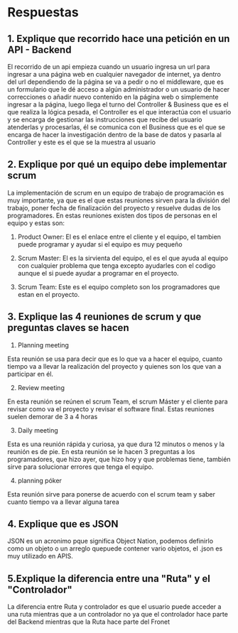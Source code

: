 # Respuestas

## 1. Explique que recorrido hace una petición en un API - Backend

El recorrido de un api empieza cuando un usuario ingresa un url para ingresar a una página web en cualquier navegador de internet, ya dentro del url dependiendo de la página se va a pedir o no el middleware, que es un formulario que le dé acceso a algún administrador o un usuario de hacer correcciones o añadir nuevo contenido en la página web o simplemente ingresar a la página, luego llega el turno del Controller & Business que es el que realiza la lógica pesada, el Controller es el que interactúa con el usuario y se encarga de gestionar las instrucciones que recibe del usuario atenderlas y procesarlas, él se comunica con el Business que es el que se encarga de hacer la investigación dentro de la base de datos y pasarla al Controller y este es el que se la muestra al usuario

## 2. Explique por qué un equipo debe implementar scrum

La implementación de scrum en un equipo de trabajo de programación es muy importante, ya que es el que estas reuniones sirven para la división del trabajo, poner fecha de finalización del proyecto y resuelve dudas de los programadores.
En estas reuniones existen dos tipos de personas en el equipo y estas son:

1. Product Owner: El es el enlace entre el cliente y el equipo, el tambien puede programar y ayudar si el equipo es muy pequeño

2. Scrum Master: El es la sirvienta del equipo, el es el que ayuda al equipo con cualquier problema que tenga excepto ayudarles con el codigo aunque el si puede ayudar a programar en el proyecto.

3. Scrum Team: Este es el equipo completo son los programadores que estan en el proyecto.

## 3. Explique las 4 reuniones de scrum y que preguntas claves se hacen

1. Planning meeting

Esta reunión se usa para decir que es lo que va a hacer el equipo, cuanto tiempo va a llevar la realización del proyecto y quienes son los que van a participar en él.

2. Review meeting

En esta reunión se reúnen el scrum Team, el scrum Máster y el cliente para revisar como va el proyecto y revisar el software final. Estas reuniones suelen demorar de 3 a 4 horas

3. Daily meeting

Esta es una reunión rápida y curiosa, ya que dura 12 minutos o menos y la reunión es de pie.
En esta reunión se le hacen 3 preguntas a los programadores, que hizo ayer, que hizo hoy y que problemas tiene, también sirve para solucionar errores que tenga el equipo.

4. planning póker

Esta reunión sirve para ponerse de acuerdo con el scrum team y saber cuanto tiempo va a llevar alguna tarea

## 4. Explique que es JSON

JSON es un acronimo pque significa Object Nation, podemos definirlo como un objeto o un arreglo quepuede contener vario objetos, el .json es muy utilizado en APIS.

## 5.Explique la diferencia entre una "Ruta" y el "Controlador"

La diferencia entre Ruta y controlador es que el usuario puede acceder a una ruta mientras que a un controlador no ya que el controlador hace parte del Backend mientras que la Ruta hace parte del Fronet

